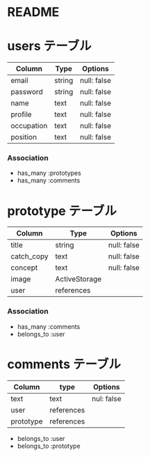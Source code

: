 # README

# users テーブル

| Column     | Type   |  Options    |
| ---------- | ------ | ----------- |
| email      | string | null: false |
| password   | string | null: false |
| name       | text   | null: false |
| profile    | text   | null: false |
| occupation | text   | null: false |
| position   | text   | null: false | 

### Association 

- has_many :prototypes
- has_many :comments

# prototype テーブル

| Column     | Type          |  Options    |
| ---------- | ------------- | ----------- |
| title      | string        | null: false |
| catch_copy | text          | null: false |
| concept    | text          | null: false |
| image      | ActiveStorage |             |
| user       | references    |             |

### Association

- has_many :comments
- belongs_to :user

# comments テーブル

| Column     | type       |  Options    |
| ---------- | ---------- | ----------- |
| text       | text       | nul: false  |
| user       | references |             |
| prototype  | references |             |

- belongs_to :user
- belongs_to :prototype